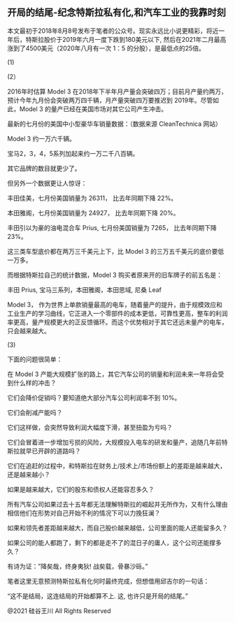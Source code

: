 ## 开局的结尾-纪念特斯拉私有化,和汽车工业的我靠时刻

本文最初于2018年8月8号发布于笔者的公众号。现实永远比小说更精彩，将近一年后，特斯拉股价于2019年六月一度下跌到180美元以下,
然后在2021年二月最高涨到了4500美元（2020年八月有一次 1：5 的分股），是最低点的25倍。

(1)

(2）

2016年时估算 Model 3 在2018年下半年月产量会突破四万；目前月产量约两万，预计今年九月份会突破两万四千辆，月产量突破四万要推迟到
2019年。尽管如此，Model 3 的量产已经在美国市场对其它公司产生冲击。

最新的七月份的美国中小型豪华车销量数据：（数据来源 CleanTechnica 网站）

Model 3 约一万六千辆。

宝马2，3，4，5系列加起来约一万二千八百辆。

其它品牌的数目就更少了。

但另外一个数据更让人惊讶：

丰田佳美，七月份美国销量为 26311， 比去年同期下降 22%。

本田雅阁，七月份美国销量为 24927， 比去年同期下降 20%。

丰田引以为豪的油电混合车 Prius, 七月份美国销量为 7265， 比去年同期下降 23%。

这三类车型底价都在两万三千美元上下，比 Model 3 的三万五千美元的底价要低一万多。

而根据特斯拉自己的统计数据，Model 3 购买者原来开的旧车牌子的前五名是：

丰田 Prius, 宝马三系列，本田雅阁，本田思域, 尼桑 Leaf

Model 3， 作为世界上单款销量最高的电车，随着量产的提升，由于规模效应和工业生产的学习曲线，它正进入一个零部件的成本更低，可靠性更高，整车的利润率更高，量产规模更大的正反馈循环。而这个优势相对于其它还远未量产的电车，只会越来越大。

(3)

下面的问题很简单：

在 Model 3 产能大规模扩张的路上，其它汽车公司的销量和利润未来一年将会受到什么样的冲击？

它们会降价促销吗？要知道绝大部分汽车公司利润率不到 10%。

它们会削减产能吗？

它们这样做，会突然导致利润大幅度下滑，甚至扭盈为亏吗？

它们会冒着进一步增加亏损的风险，大规模投入电车的研发和量产，追随几年前特斯拉就早已开辟的道路吗？

它们在追赶的过程中，和特斯拉在财务上/技术上/市场份额上的差距是越来越大，还是越来越小？

如果是越来越大，它们的股东和债权人还能容忍多久？

所有汽车公司如果过去十五年都无法理解特斯拉的崛起并无所作为，又有什么理由相信他们在形势对自己开始不利的情况下可以力挽狂澜？

如果和领先者差距越来越大，而自己股价越来越低，公司里面的能人还能留多久？

如果公司的能人都跑了，剩下的都是走不了的混日子的庸人，这个公司还能撑多久？

有诗为证：&#8221;降矣哉，终身夷狄! 战矣载，骨暴沙砾。&#8221;

笔者这里无意预测特斯拉私有化何时最终完成，但想借用邱吉尔的一句话：

&#8220;这不是结局，这连结局的开始都算不上. 这, 也许只是开局的结尾。&#8221;

@2021 硅谷王川 All Rights Reserved

